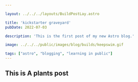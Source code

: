 ```yaml
---

layout: ../../../layouts/BuildPostLay.astro

title: 'kickstarter graveyard'
pubDate: 2022-07-03

description: 'This is the first post of my new Astro blog.'

image: ../../../public/images/blog/builds/keepswim.gif

tags: ["astro", "blogging", "learning in public"]
---
```


## This is A plants post


